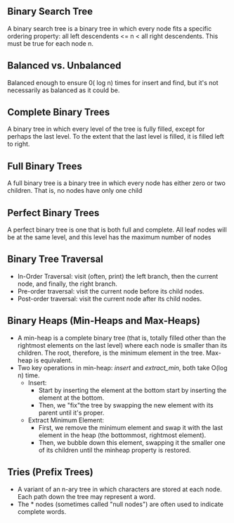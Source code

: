 ## Binary Search Tree  
A binary search tree is a binary tree in which every node fits a specific ordering property: all left
descendents <= n < all right descendents. This must be true for each node n.  

## Balanced vs. Unbalanced
Balanced enough to ensure 0( log n) times for insert and find, but it's not necessarily as
balanced as it could be.  

## Complete Binary Trees  
A binary tree in which every level of the tree is fully filled, except for perhaps the last level. To the extent that the last level is filled, it is filled left to right.

## Full Binary Trees
A full binary tree is a binary tree in which every node has either zero or two children. That is, no nodes have
only one child

## Perfect Binary Trees
A perfect binary tree is one that is both full and complete. All leaf nodes will be at the same level, and this
level has the maximum number of nodes  

## Binary Tree Traversal
* In-Order Traversal: visit (often, print) the left branch, then the current node, and finally, the right branch.  
* Pre-order traversal: visit the current node before its child nodes.  
* Post-order traversal: visit the current node after its child nodes.  

## Binary Heaps (Min-Heaps and Max-Heaps)
* A min-heap is a complete binary tree (that is, totally filled other than the rightmost elements on the last
level) where each node is smaller than its children. The root, therefore, is the minimum element in the tree. Max-heap is equivalent.   
* Two key operations in min-heap: *insert* and *extract_min*, both take O(log n) time.    
  * Insert:  
    * Start by inserting the element at the bottom start by inserting the element at the bottom.  
    * Then, we "fix"the tree by swapping the new element with its parent until it's proper.    
  * Extract Minimum Element:  
    * First, we remove the minimum element and swap it with the last element in the heap (the bottommost, rightmost element).  
    * Then, we bubble down this element, swapping it the smaller one of its children until the minheap property is restored.  

## Tries (Prefix Trees)  
* A variant of an n-ary tree in which characters are stored at each node. Each path down the tree may
represent a word.  
* The * nodes (sometimes called "null nodes") are often used to indicate complete words.
